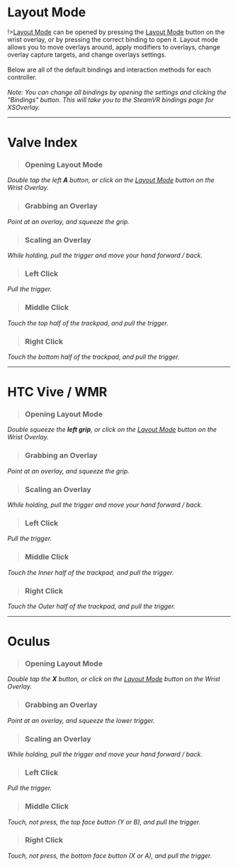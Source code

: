 # Layout Mode
!>[Layout Mode](GettingStarted?id=layout-mode) can be opened by pressing the [Layout Mode](GettingStarted?id=layout-mode) button on the wrist overlay, or by pressing the correct binding to open it. Layout mode allows you to move overlays around, apply modifiers to overlays, change overlay capture targets, and change overlays settings.
<br><br>Below are all of the default bindings and interaction methods for each controller.
<br><br>_Note: You can change all bindings by opening the settings and clicking the "Bindings" button. This will take you to the SteamVR bindings page for XSOverlay._

***

# Valve Index
>### Opening Layout Mode
_Double tap the left **A** button, or click on the [Layout Mode](GettingStarted?id=layout-mode) button on the Wrist Overlay._

>### Grabbing an Overlay
_Point at an overlay, and squeeze the grip._

>### Scaling an Overlay
_While holding, pull the trigger and move your hand forward / back._

>### Left Click
_Pull the trigger._

>### Middle Click
_Touch the top half of the trackpad, and pull the trigger._

>### Right Click
_Touch the bottom half of the trackpad, and pull the trigger._

***

# HTC Vive / WMR
>### Opening Layout Mode
_Double squeeze the **left grip**, or click on the [Layout Mode](GettingStarted?id=layout-mode) button on the Wrist Overlay._

>### Grabbing an Overlay
_Point at an overlay, and squeeze the grip._

>### Scaling an Overlay
_While holding, pull the trigger and move your hand forward / back._

>### Left Click
_Pull the trigger._

>### Middle Click
_Touch the Inner half of the trackpad, and pull the trigger._

>### Right Click
_Touch the Outer half of the trackpad, and pull the trigger._

***

# Oculus
>### Opening Layout Mode
_Double tap the **X** button, or click on the [Layout Mode](GettingStarted?id=layout-mode) button on the Wrist Overlay._

>### Grabbing an Overlay
_Point at an overlay, and squeeze the lower trigger._

>### Scaling an Overlay
_While holding, pull the trigger and move your hand forward / back._

>### Left Click
_Pull the trigger._

>### Middle Click
_Touch, not press, the top face button (Y or B), and pull the trigger._

>### Right Click
_Touch, not press, the bottom face button (X or A), and pull the trigger._
